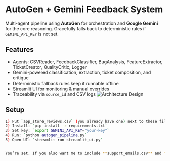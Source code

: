 # AutoGen + Gemini Feedback System

Multi-agent pipeline using **AutoGen** for orchestration and **Google Gemini** for the core reasoning.
Gracefully falls back to deterministic rules if `GEMINI_API_KEY` is not set.

## Features
- Agents: CSVReader, FeedbackClassifier, BugAnalysis, FeatureExtractor, TicketCreator, QualityCritic, Logger
- Gemini-powered classification, extraction, ticket composition, and critique
- Deterministic fallback rules keep it runnable offline
- Streamlit UI for monitoring & manual overrides
- Traceability via `source_id` and CSV logs
![Architecture Design](arcdesign.png)
## Setup
```bash
1) Put `app_store_reviews.csv` (you already have one) next to these files.
2) Install: `pip install -r requirements.txt`
3) Set key: `export GEMINI_API_KEY="your-key"`
4) Run: `python autogen_pipeline.py` 
5) Open UI: `streamlit run streamlit_ui.py`


You’re set. If you also want me to include **support_emails.csv** and **expected_classifications.csv** generators (matching your capstone spec), say the word and I’ll drop them in as extra scripts.   